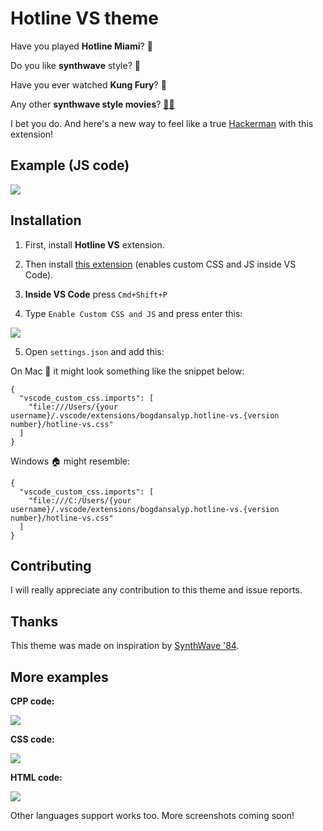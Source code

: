 
# Hotline VS theme

Have you played **Hotline Miami**? 🐔

Do you like **synthwave** style? 🌆

Have you ever watched **Kung Fury**? 🥋

Any other **synthwave style movies**? [🦂🔨](https://en.wikipedia.org/wiki/Drive_(2011_film))

I bet you do. And here's a new way to feel like a true [Hackerman](https://knowyourmeme.com/memes/hackerman) with this extension!

## Example (JS code)
![
](https://pp.userapi.com/c851524/v851524833/13d692/72JlbpWYC14.jpg)

## Installation

1. First, install **Hotline VS** extension. 

2. Then install [this extension](https://marketplace.visualstudio.com/items?itemName=be5invis.vscode-custom-css) (enables custom CSS and JS inside VS Code).

3. **Inside VS Code** press `Cmd+Shift+P`
4. Type `Enable Custom CSS and JS` and press enter this:

![
](https://pp.userapi.com/c851524/v851524887/140f9f/F8t6B3sxDso.jpg)

5. Open `settings.json` and add this:

On Mac 🍏 it might look something like the snippet below:

```
{
  "vscode_custom_css.imports": [
    "file:///Users/{your username}/.vscode/extensions/bogdansalyp.hotline-vs.{version number}/hotline-vs.css"
  ]
}
```

Windows 🏠 might resemble:

```
{
  "vscode_custom_css.imports": [
    "file:///C:/Users/{your username}/.vscode/extensions/bogdansalyp.hotline-vs.{version number}/hotline-vs.css"
  ]
}
```
  
## Contributing

I will really appreciate any contribution to this theme and issue reports.

## Thanks

This theme was made on inspiration by [SynthWave '84](https://marketplace.visualstudio.com/items?itemName=RobbOwen.synthwave-vscode).

## More examples

**CPP code:**

![
](https://pp.userapi.com/c851524/v851524887/140ffc/my6pmQ2uvxw.jpg)

**CSS code:**

![
](https://pp.userapi.com/c851524/v851524887/141005/lruP6futqcQ.jpg)

**HTML code:**

![
](https://pp.userapi.com/c851524/v851524887/141021/uH-R0-XS8QA.jpg)

Other languages support works too. More screenshots coming soon!

